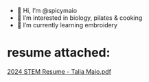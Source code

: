 - 👋 Hi, I’m @spicymaio
- 👀 I’m interested in biology, pilates & cooking 
- 🌱 I’m currently learning embroidery
# resume attached:
[2024 STEM Resume - Talia Maio.pdf](https://github.com/user-attachments/files/16136334/2024.STEM.Resume.-.Talia.Maio.pdf)
